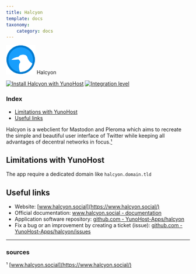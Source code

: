 ```yaml
---
title: Halcyon
template: docs
taxonomy:
    category: docs
---
```


<img src="/images/halcyon_logo.png" width="80px" alt="Halcyon's logo"> Halcyon

[![Install Halcyon with YunoHost](https://install-app.yunohost.org/install-with-yunohost.png)](https://install-app.yunohost.org/?app=halcyon) [![Integration level](https://dash.yunohost.org/integration/halcyon.svg)](https://dash.yunohost.org/appci/app/halcyon)

### Index

- [Limitations with YunoHost](#limitations-with-yunohost)
- [Useful links](#useful-links)

Halcyon is a webclient for Mastodon and Pleroma which aims to recreate the simple and beautiful user interface of Twitter while keeping all advantages of decentral networks in focus.[¹](#sources)

## Limitations with YunoHost

The app require a dedicated domain like `halcyon.domain.tld`

## Useful links

+ Website: [www.halcyon.social](https://www.halcyon.social/)
+ Official documentation: [www.halcyon.social - documentation](https://www.halcyon.social/documentation.php)
+ Application software repository: [github.com - YunoHost-Apps/halcyon](https://github.com/YunoHost-Apps/halcyon_ynh)
+ Fix a bug or an improvement by creating a ticket (issue): [github.com - YunoHost-Apps/halcyon/issues](https://github.com/YunoHost-Apps/halcyon_ynh/issues)

------

### sources

¹ [www.halcyon.social](https://www.halcyon.social/)
